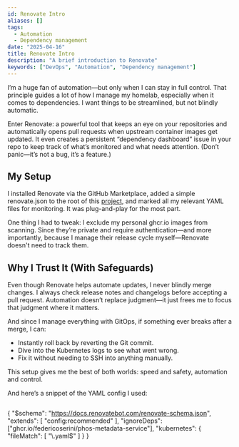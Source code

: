 ```yaml
---
id: Renovate Intro
aliases: []
tags:
  - Automation
  - Dependency management
date: "2025-04-16"
title: Renovate Intro
description: "A brief introduction to Renovate"
keywords: ["DevOps", "Automation", "Dependency management"]
---
```


I’m a huge fan of automation—but only when I can stay in full control.
That principle guides a lot of how I manage my homelab, especially when it
comes to dependencies. I want things to be streamlined, but not blindly automatic.

Enter Renovate: a powerful tool that keeps an eye on your repositories
and automatically opens pull requests when upstream container images get updated.
It even creates a persistent “dependency dashboard” issue in your repo
to keep track of what’s monitored and what needs attention.
(Don’t panic—it’s not a bug, it’s a feature.)

## My Setup

I installed Renovate via the GitHub Marketplace, added a simple renovate.json
to the root of this [project](https://github.com/FedericoSerini/homelab), and marked all my relevant YAML files for monitoring.
It was plug-and-play for the most part.

One thing I had to tweak: I exclude my personal ghcr.io images from scanning.
Since they’re private and require authentication—and more importantly,
because I manage their release cycle myself—Renovate doesn't need to track them.

## Why I Trust It (With Safeguards)

Even though Renovate helps automate updates, I never blindly merge changes.
I always check release notes and changelogs before accepting a pull request.
Automation doesn’t replace judgment—it just frees me to focus that judgment
where it matters.

And since I manage everything with GitOps, if something ever breaks after a merge,
I can:

* Instantly roll back by reverting the Git commit.
* Dive into the Kubernetes logs to see what went wrong.
* Fix it without needing to SSH into anything manually.

This setup gives me the best of both worlds: speed and safety, automation and control.

And here’s a snippet of the YAML config I used:

```json
```

{
  "$schema": "https://docs.renovatebot.com/renovate-schema.json",
  "extends": [
    "config:recommended"
  ],
  "ignoreDeps": ["ghcr.io/federicoserini/phos-metadata-service"],
  "kubernetes": {
    "fileMatch": [
      "\\.yaml$"
    ]
  }
}
